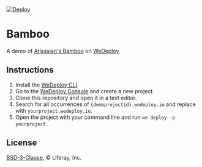 [![Deploy](https://wedeploy.com/images/deploy.svg)](https://console.wedeploy.com/deploy?repo=https://github.com/wedeploy/bamboo-example)

# Bamboo

A demo of [Atlassian's Bamboo](https://www.atlassian.com/software/bamboo) on [WeDeploy](https://wedeploy.com/).

## Instructions

1. Install the [WeDeploy CLI](https://wedeploy.com/docs/intro/using-the-command-line/).
2. Go to the [WeDeploy Console](https://console.wedeploy.com) and create a new project.
3. Clone this repository and open it in a text editor.
4. Search for all occurrences of `{demoprojectid}.wedeploy.io` and replace with `yourproject.wedeploy.io`.
5. Open the project with your command line and run `we deploy -p yourproject`.

## License

[BSD-3-Clause](./LICENSE.md), © Liferay, Inc.
